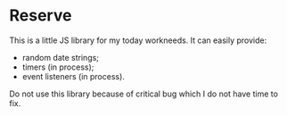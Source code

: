 # Reserve
This is a little JS library for my today workneeds. 
It can easily provide:
- random date strings;
- timers (in process);
- event listeners (in process).

Do not use this library because of critical bug which I do not have time to fix.
